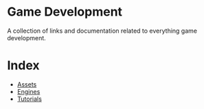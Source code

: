 # Game Development
A collection of links and documentation related to everything game development.

# Index
- [Assets](assets.md)
- [Engines](engines.md)
- [Tutorials](tutorials.md)

